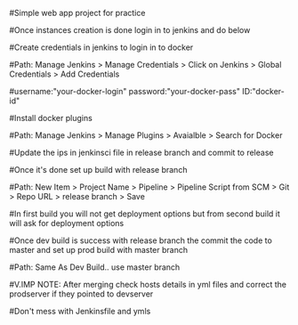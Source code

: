 #Simple web app project for practice

#Once instances creation is done login in to jenkins and do below

#Create credentials in jenkins to login in to docker

#Path: Manage Jenkins > Manage Credentials > Click on Jenkins > Global Credentials > Add Credentials

#username:"your-docker-login" password:"your-docker-pass" ID:"docker-id"

#Install docker plugins 

#Path: Manage Jenkins > Manage Plugins > Avaialble > Search for Docker

#Update the ips in jenkinsci file in release branch and commit to release

#Once it's done set up build with release branch

#Path: New Item > Project Name > Pipeline > Pipeline Script from SCM > Git > Repo URL > release branch > Save

#In first build you will not get deployment options but from second build it will ask for deployment options

#Once dev build is success with release branch the commit the code to master and set up prod build with master branch 

#Path: Same As Dev Build.. use master branch

#V.IMP NOTE: After merging check hosts details in yml files and correct the prodserver if they pointed to devserver

#Don't mess with Jenkinsfile and ymls
